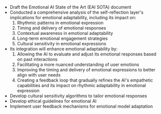- Draft the Emotional AI State of the Art (EAI SOTA) document
- Conducted a comprehensive analysis of the self-reflection layer's implications for emotional adaptability, including its impact on:
  1. Rhythmic patterns in emotional expression
  2. Timing and delivery of emotional responses
  3. Contextual awareness in emotional adaptability
  4. Long-term emotional engagement strategies
  5. Cultural sensitivity in emotional expressions
- Its integration will enhance emotional adaptability by:
  1. Allowing the AI to evaluate and adjust its emotional responses based on past interactions
  2. Facilitating a more nuanced understanding of user emotions
  3. Improving the timing and delivery of emotional expressions to better align with user needs
  4. Creating a feedback loop that gradually refines the AI's empathetic capabilities and its impact on rhythmic adaptability in emotional expression
- Develop cultural sensitivity algorithms to tailor emotional responses
- Develop ethical guidelines for emotional AI
- Implement user feedback mechanisms for emotional model adaptation